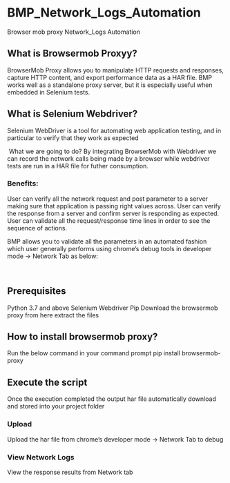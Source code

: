 # BMP_Network_Logs_Automation
Browser mob proxy Network_Logs Automation


## What is Browsermob Proxyy?
BrowserMob Proxy allows you to manipulate HTTP requests and responses, capture HTTP content, and export performance data as a HAR file. BMP works well as a standalone proxy server, but it is especially useful when embedded in Selenium tests.

## What is Selenium Webdriver?
Selenium WebDriver is a tool for automating web application testing, and in particular to verify that they work as expected

 What we are going to do?
By integrating BrowserMob with Webdriver we can record the network calls being made by a browser while webdriver tests are run in a HAR file for futher consumption.

### Benefits:
User can verify all the network request and post parameter to a server making sure that application is passing right values across.
User can verify the response from a server and confirm server is responding as expected.
User can validate all the request/response time lines in order to see the sequence of actions.
 

BMP allows you to validate all the parameters in an automated fashion which user generally performs using chrome’s debug tools in developer mode -> Network Tab as below:

 
## Prerequisites
Python 3.7 and above
Selenium Webdriver
Pip
Download the browsermob proxy from here extract the files

## How to install browsermob proxy?
Run the below command in your command prompt
pip install browsermob-proxy

## Execute the script
Once the execution completed the output har file automatically download and stored into your project folder

### Upload
Upload the har file from chrome’s developer mode -> Network Tab to debug

### View Network Logs
View the response results from Network tab


